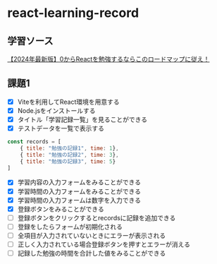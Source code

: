 # react-learning-record
## 学習ソース
[【2024年最新版】0からReactを勉強するならこのロードマップに従え！](https://qiita.com/Sicut_study/items/7d8c6f309dddda1a3961)
## 課題1
- [x] Viteを利用してReact環境を用意する
- [x] Node.jsをインストールする
- [x] タイトル「学習記録一覧」を見ることができる
- [x] テストデータを一覧で表示する
```js
const records = [
    { title: "勉強の記録1", time: 1},
    { title: "勉強の記録2", time: 3},
    { title: "勉強の記録3", time: 5}
]
```
- [x] 学習内容の入力フォームをみることができる
- [x] 学習時間の入力フォームをみることができる
- [x] 学習時間の入力フォームは数字を入力できる
- [x] 登録ボタンをみることができる
- [ ] 登録ボタンをクリックするとrecordsに記録を追加できる
- [ ] 登録をしたらフォームが初期化される
- [ ] 全項目が入力されていないときにエラーが表示される
- [ ] 正しく入力されている場合登録ボタンを押すとエラーが消える
- [ ] 記録した勉強の時間を合計した値をみることができる